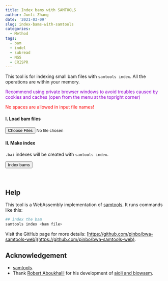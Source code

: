 ```yaml
---
title: Index bams with SAMTOOLS
author: Junli Zhang
date: '2021-03-09'
slug: index-bams-with-samtools
categories:
  - Method
tags:
  - bam
  - indel
  - subread
  - NGS
  - CRISPR
---
```


This tool is for indexing small bam files with `samtools index`. All the operations are within your memory.
<p id=recommend" style="color:darkviolet;">Recommend using private browser windows to avoid troubles caused by cookies and caches (open from the menu at the topright corner)</p>
<p id=recommend2" style="color:red;">No spaces are allowed in input file names!</p>

<h4>I. Load bam files</h4>
<input id="fastq" type="file" multiple>
<p id="demoFq" style="display:none;"></p>

<h4>II. Make index</h4>

`.bai` indexes will be created with `samtools index`.

<button onclick="makeAll()">Index bams</button>
<p id="bam" style="color:tomato;font-style: italic;"></p>
<p id="indexErr" style="color:red;"></p>
<button id="download-btn" onclick="downloadBam()" style="visibility:hidden">Download indexed bam files</button>
<p id="download" style="color:tomato;font-style: italic;"></p>

<script src="/tools/aioli/latest/aioli.js"></script>
<script src="/libs/samtools-index.js"></script>
<script src="/libs/FileSaver.min.js"></script>
<script src="/libs/jszip.min.js"></script>

## Help

This tool is a WebAssembly implementation of [samtools](http://www.htslib.org/). It runs commands like this:

```sh
## index the bam
samtools index <bam file>
```

Visit the GitHub page for more details: [https://github.com/pinbo/bwa-samtools-web](https://github.com/pinbo/bwa-samtools-web).

## Acknowledgement

- [samtools](http://www.htslib.org/).
- Thank [Robert Aboukhalil](https://github.com/robertaboukhalil) for his development of [aioli and biowasm](https://github.com/biowasm).